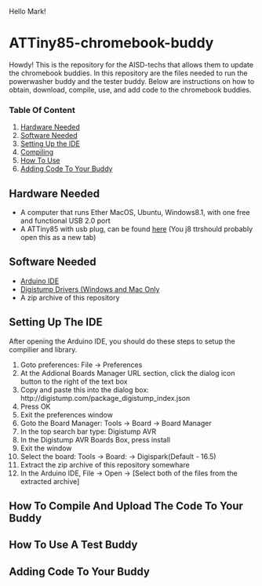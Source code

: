 Hello Mark!
<h1> ATTiny85-chromebook-buddy</h1>
<body>
Howdy! This is the repository for the AISD-techs that allows them to update the chromebook buddies. In this repository are the files needed to run the powerwasher buddy and the tester buddy. Below are instructions on how to obtain, download, compile, use, and add code to the chromebook buddies.
</body>

<h3>Table Of Content</h3>
<ol>
         <li><a href="#hardware">Hardware Needed</a></li>
         <li><a href="#download">Software Needed</a></li>
         <li><a href="#setup">Setting Up the IDE</a></li>
         <li><a href="#compile">Compiling</a></li>
         <li><a href="#use">How To Use</a></li>
         <li><a href="#coding">Adding Code To Your Buddy</a></li>
</ol>
<div id="hardware">
         <h2>Hardware Needed</h2>
         <body>
                  <ul>
                           <li>A computer that runs Ether MacOS, Ubuntu, Windows8.1, with one free and functional USB 2.0 port</li>
                           <li>A ATTiny85 with usb plug, can be found <a href="https://www.amazon.com/s?k=attiny85+usb&ref=nb_sb_noss_2" target="_blank" rel="noreferrer noopener">here</a> (You j8 ttrshould probably open this as a new tab)</li>
                  </ul>
         </body>
                           
</div>
<div id="download">
         <h2>Software Needed</h2>
         <ul>
                  <li><a href="https://www.arduino.cc/en/software">Arduino IDE</a></li>
                  <li><a href="https://github.com/digistump/DigistumpArduino/releases/download/1.6.7/Digistump.Drivers.zip">Digistump Drivers (Windows and Mac Only</a></li>
                  <li>A zip archive of this repository</li>
         </ul>
</div>
<div id="setup">
         <h2>Setting Up The IDE</h2>
         After opening the Arduino IDE, you should do these steps to setup the compilier and library.
         <ol>
                  <li>Goto preferences: File -> Preferences</li>
                  <li>At the Addional Boards Manager URL section, click the dialog icon button to the right of the text box</li>
                  <li>Copy and paste this into the dialog box: http://digistump.com/package_digistump_index.json</li>
                  <li>Press OK</li>
                  <li>Exit the preferences window</li>
                  <li>Goto the Board Manager: Tools -> Board -> Board Manager</li>
                  <li>In the top search bar type: Digistump AVR</li>
                  <li>In the Digistump AVR Boards Box, press install</li>
                  <li>Exit the window</li>
                  <li>Select the board: Tools -> Board: -> Digispark(Default - 16.5)</li>
                  <li>Extract the zip archive of this repository somewhare</li>
                  <li>In the Arduino IDE, File -> Open -> [Select both of the files from  the extracted archive]</li>
         </ol>
</div>
<div id="compile">
         <h2>How To Compile And Upload The Code To Your Buddy</h2>
</div>
<div id="use">
         <h2>How To Use A Test Buddy</h2>
</div>
<div id="coding">
         <h2>Adding Code To Your Buddy</h2>
</div>
         
                  
                  
